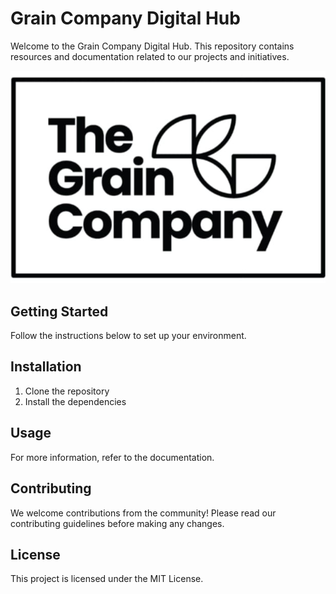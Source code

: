 # Grain Company Digital Hub

Welcome to the Grain Company Digital Hub. This repository contains resources and documentation related to our projects and initiatives.

![Grain Company Logo](src/assets/grain-company-logo.png)

## Getting Started

Follow the instructions below to set up your environment.

## Installation

1. Clone the repository
2. Install the dependencies

## Usage

For more information, refer to the documentation.

## Contributing

We welcome contributions from the community! Please read our contributing guidelines before making any changes.

## License

This project is licensed under the MIT License.
